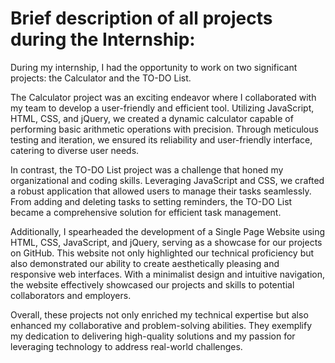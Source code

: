 # Brief description of all projects during the Internship:

During my internship, I had the opportunity to work on two significant projects: the Calculator and the TO-DO List. 

The Calculator project was an exciting endeavor where I collaborated with my team to develop a user-friendly and efficient tool. Utilizing JavaScript, HTML, CSS, and jQuery, we created a dynamic calculator capable of performing basic arithmetic operations with precision. Through meticulous testing and iteration, we ensured its reliability and user-friendly interface, catering to diverse user needs.

In contrast, the TO-DO List project was a challenge that honed my organizational and coding skills. Leveraging JavaScript and CSS, we crafted a robust application that allowed users to manage their tasks seamlessly. From adding and deleting tasks to setting reminders, the TO-DO List became a comprehensive solution for efficient task management.

Additionally, I spearheaded the development of a Single Page Website using HTML, CSS, JavaScript, and jQuery, serving as a showcase for our projects on GitHub. This website not only highlighted our technical proficiency but also demonstrated our ability to create aesthetically pleasing and responsive web interfaces. With a minimalist design and intuitive navigation, the website effectively showcased our projects and skills to potential collaborators and employers.

Overall, these projects not only enriched my technical expertise but also enhanced my collaborative and problem-solving abilities. They exemplify my dedication to delivering high-quality solutions and my passion for leveraging technology to address real-world challenges.
